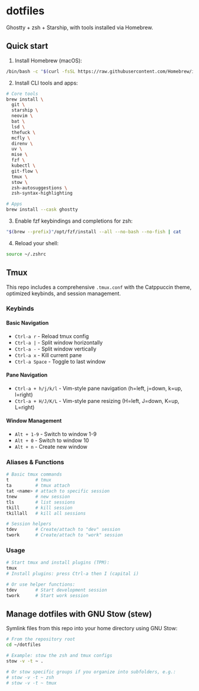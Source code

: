 # dotfiles

Ghostty + zsh + Starship, with tools installed via Homebrew.

## Quick start

1) Install Homebrew (macOS):

```bash
/bin/bash -c "$(curl -fsSL https://raw.githubusercontent.com/Homebrew/install/HEAD/install.sh)"
```

2) Install CLI tools and apps:

```bash
# Core tools
brew install \
  git \
  starship \
  neovim \
  bat \
  lsd \
  thefuck \
  mcfly \
  direnv \
  uv \
  mise \
  fzf \
  kubectl \
  git-flow \
  tmux \
  stow \
  zsh-autosuggestions \
  zsh-syntax-highlighting

# Apps
brew install --cask ghostty
```

3) Enable fzf keybindings and completions for zsh:

```bash
"$(brew --prefix)"/opt/fzf/install --all --no-bash --no-fish | cat
```

4) Reload your shell:

```bash
source ~/.zshrc
```

## Tmux

This repo includes a comprehensive `.tmux.conf` with the Catppuccin theme, optimized keybinds, and session management.


### Keybinds

#### Basic Navigation
- `Ctrl-a r` - Reload tmux config
- `Ctrl-a |` - Split window horizontally
- `Ctrl-a -` - Split window vertically
- `Ctrl-a x` - Kill current pane
- `Ctrl-a Space` - Toggle to last window

#### Pane Navigation
- `Ctrl-a + h/j/k/l` - Vim-style pane navigation (h=left, j=down, k=up, l=right)
- `Ctrl-a + H/J/K/L` - Vim-style pane resizing (H=left, J=down, K=up, L=right)

#### Window Management
- `Alt + 1-9` - Switch to window 1-9
- `Alt + 0` - Switch to window 10
- `Alt + n` - Create new window

### Aliases & Functions

```bash
# Basic tmux commands
t          # tmux
ta         # tmux attach
tat <name> # attach to specific session
tnew       # new session
tls        # list sessions
tkill      # kill session
tkillall   # kill all sessions

# Session helpers
tdev       # Create/attach to "dev" session
twork      # Create/attach to "work" session
```

### Usage

```bash
# Start tmux and install plugins (TPM):
tmux
# Install plugins: press Ctrl-a then I (capital i)

# Or use helper functions:
tdev       # Start development session
twork      # Start work session
```

## Manage dotfiles with GNU Stow (stew)

Symlink files from this repo into your home directory using GNU Stow:

```bash
# From the repository root
cd ~/dotfiles

# Example: stow the zsh and tmux configs
stow -v -t ~ .

# Or stow specific groups if you organize into subfolders, e.g.:
# stow -v -t ~ zsh
# stow -v -t ~ tmux
```

